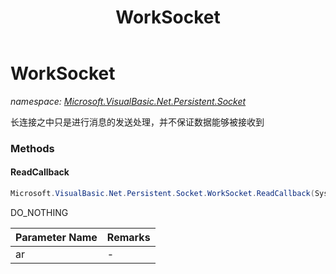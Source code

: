 ﻿---
title: WorkSocket
---

# WorkSocket
_namespace: [Microsoft.VisualBasic.Net.Persistent.Socket](N-Microsoft.VisualBasic.Net.Persistent.Socket.html)_

长连接之中只是进行消息的发送处理，并不保证数据能够被接收到



### Methods

#### ReadCallback
```csharp
Microsoft.VisualBasic.Net.Persistent.Socket.WorkSocket.ReadCallback(System.IAsyncResult)
```
DO_NOTHING

|Parameter Name|Remarks|
|--------------|-------|
|ar|-|



